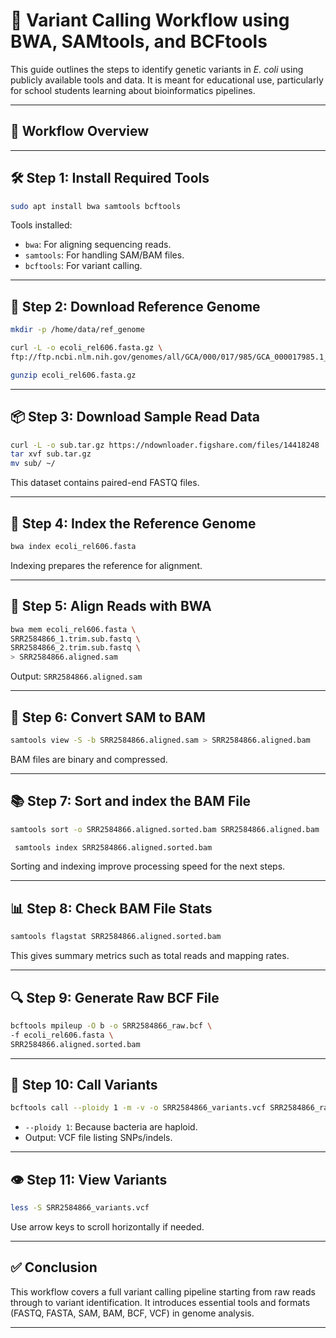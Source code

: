 
# 🧬 Variant Calling Workflow using BWA, SAMtools, and BCFtools

This guide outlines the steps to identify genetic variants in *E. coli* using publicly available tools and data. It is meant for educational use, particularly for school students learning about bioinformatics pipelines.

---

## 📌 Workflow Overview


---

## 🛠️ Step 1: Install Required Tools

```bash
sudo apt install bwa samtools bcftools
```

Tools installed:
- `bwa`: For aligning sequencing reads.
- `samtools`: For handling SAM/BAM files.
- `bcftools`: For variant calling.

---

## 📂 Step 2: Download Reference Genome

```bash
mkdir -p /home/data/ref_genome

curl -L -o ecoli_rel606.fasta.gz \
ftp://ftp.ncbi.nlm.nih.gov/genomes/all/GCA/000/017/985/GCA_000017985.1_ASM1798v1/GCA_000017985.1_ASM1798v1_genomic.fna.gz

gunzip ecoli_rel606.fasta.gz
```

---

## 📦 Step 3: Download Sample Read Data

```bash
curl -L -o sub.tar.gz https://ndownloader.figshare.com/files/14418248
tar xvf sub.tar.gz
mv sub/ ~/
```

This dataset contains paired-end FASTQ files.

---

## 🧬 Step 4: Index the Reference Genome

```bash
bwa index ecoli_rel606.fasta
```

Indexing prepares the reference for alignment.

---

## 🧾 Step 5: Align Reads with BWA

```bash
bwa mem ecoli_rel606.fasta \
SRR2584866_1.trim.sub.fastq \
SRR2584866_2.trim.sub.fastq \
> SRR2584866.aligned.sam
```

Output: `SRR2584866.aligned.sam`

---

## 🔄 Step 6: Convert SAM to BAM

```bash
samtools view -S -b SRR2584866.aligned.sam > SRR2584866.aligned.bam
```

BAM files are binary and compressed.

---

## 📚 Step 7: Sort and index the BAM File

```bash
samtools sort -o SRR2584866.aligned.sorted.bam SRR2584866.aligned.bam
```

```bash
 samtools index SRR2584866.aligned.sorted.bam
```
Sorting and indexing improve processing speed for the next steps.

---

## 📊 Step 8: Check BAM File Stats

```bash
samtools flagstat SRR2584866.aligned.sorted.bam
```

This gives summary metrics such as total reads and mapping rates.

---

## 🔍 Step 9: Generate Raw BCF File

```bash
bcftools mpileup -O b -o SRR2584866_raw.bcf \
-f ecoli_rel606.fasta \
SRR2584866.aligned.sorted.bam
```

---

## 🧬 Step 10: Call Variants

```bash
bcftools call --ploidy 1 -m -v -o SRR2584866_variants.vcf SRR2584866_raw.bcf
```

- `--ploidy 1`: Because bacteria are haploid.
- Output: VCF file listing SNPs/indels.

---

## 👁️ Step 11: View Variants

```bash
less -S SRR2584866_variants.vcf
```

Use arrow keys to scroll horizontally if needed.

---

## ✅ Conclusion

This workflow covers a full variant calling pipeline starting from raw reads through to variant identification. It introduces essential tools and formats (FASTQ, FASTA, SAM, BAM, BCF, VCF) in genome analysis.

---
